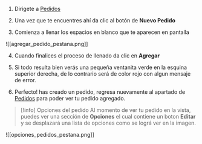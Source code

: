 

1. Dirigete a [Pedidos](https://app.coti.mx/order/)

2. Una vez que te encuentres ahí da clic al botón de **Nuevo Pedido**


3. Comienza a llenar los espacios en blanco que te aparecen en pantalla


![[agregar_pedido_pestana.png]]


4. Cuando finalices el proceso de llenado da clic en **Agregar** 


5. Si todo resulta bien verás una pequeña ventanita verde en la esquina superior derecha, de lo contrario será de color rojo con algun mensaje de error.


6. Perfecto! has creado un pedido, regresa nuevamente al apartado de [Pedidos](https://app.coti.mx/order/) para poder ver tu pedido agregado.



> [!info] Opciones del pedido
> Al momento de ver tu pedido en la vista, puedes ver una sección de **Opciones** el cual contiene un boton **Editar** y se desplazará una lista de opciones como se lográ ver en la imagen.


![[opciones_pedidos_pestana.png]]